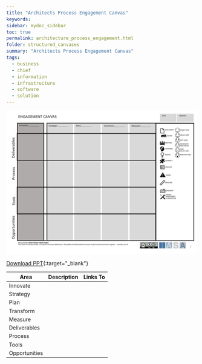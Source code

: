 ```yaml
---
title: "Architects Process Engagement Canvas"
keywords: 
sidebar: mydoc_sidebar
toc: true
permalink: architecture_process_engagement.html
folder: structured_canvases
summary: "Architects Process Engagement Canvas"
tags: 
  - business
  - chief
  - information
  - infrastructure
  - software
  - solution
---
```


![image001](media/architects_process_engagement_canvas.svg)

[Download PPT](media/ppt/architects_process_engagement_canvas.ppt){:target="_blank"}

| Area          | Description | Links To |
| ------------- | ----------- | -------- |
| Innovate      |             |          |
| Strategy      |             |          |
| Plan          |             |          |
| Transform     |             |          |
| Measure       |             |          |
| Deliverables  |             |          |
| Process       |             |          |
| Tools         |             |          |
| Opportunities |             |          |